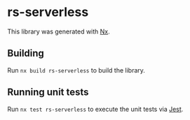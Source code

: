 # rs-serverless

This library was generated with [Nx](https://nx.dev).

## Building

Run `nx build rs-serverless` to build the library.

## Running unit tests

Run `nx test rs-serverless` to execute the unit tests via [Jest](https://jestjs.io).
